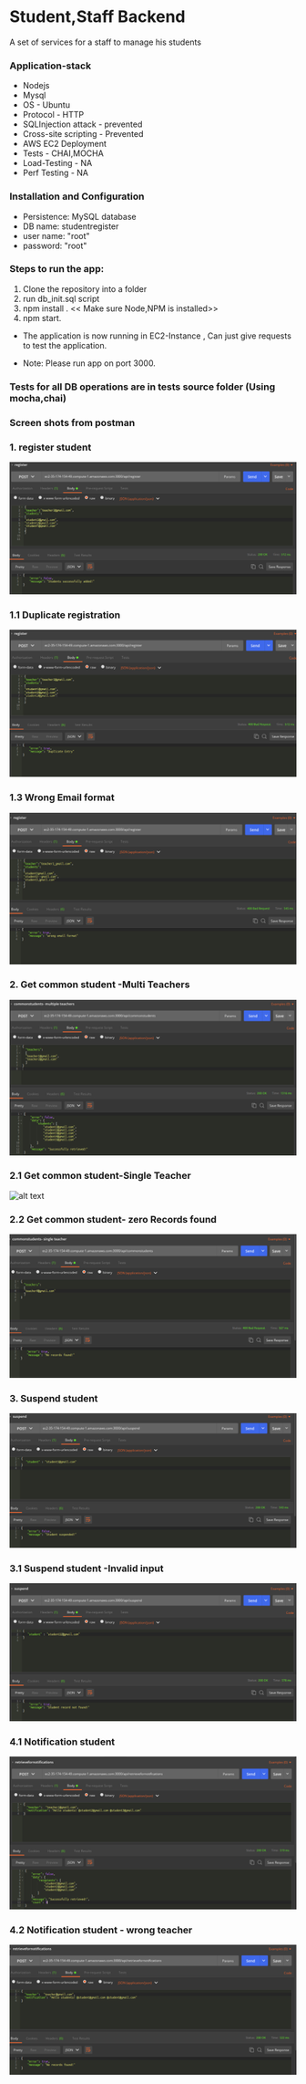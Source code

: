 # Student,Staff Backend
A set of services for a staff to manage his students 
### Application-stack

* Nodejs
* Mysql
* OS - Ubuntu 
* Protocol - HTTP 
* SQLInjection attack - prevented 
* Cross-site scripting - Prevented
* AWS EC2 Deployment 
* Tests - CHAI,MOCHA
* Load-Testing - NA 
* Perf Testing - NA

### Installation and Configuration

* Persistence: MySQL database
* DB name: studentregister
* user name: "root"
* password: "root"

### Steps to run the app:
1. Clone the repository into a folder
2. run db_init.sql script 
3. npm install . << Make sure Node,NPM is installed>> 
4. npm start.


* The application is now running in EC2-Instance , Can just give requests to test the application.

* Note: Please run app on port 3000.
	
### Tests for all DB operations are in tests source folder (Using mocha,chai)

### Screen shots from postman  

### 1. register student 

![alt text](/screen-shots/register.png "register students")

### 1.1 Duplicate registration  

![alt text](/screen-shots/duplicate.png "register students")

### 1.3 Wrong Email format


![alt text](/screen-shots/invalid-email.png "Invalid-email")


### 2. Get common student -Multi Teachers

![alt text](/screen-shots/common1.png "Get common students")


### 2.1 Get common student-Single Teacher

![alt text](/screen-shots/common2.png "Get common students")


### 2.2 Get common student- zero Records found

![alt text](/screen-shots/no-records.png "Get common students")


### 3. Suspend student 


![alt text](/screen-shots/suspended.png "Title")



### 3.1 Suspend student -Invalid input


![alt text](/screen-shots/suspended-2.png "Title")



### 4.1 Notification student 


![alt text](/screen-shots/retrieve.png "Title")


### 4.2 Notification student - wrong teacher


![alt text](/screen-shots/no_retrieval.png "Title")
